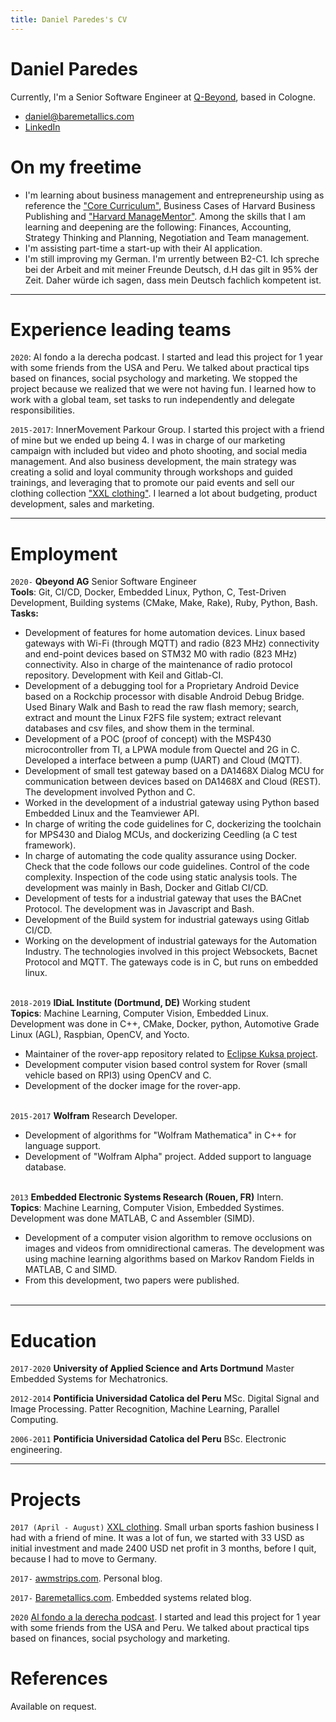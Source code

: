 ```yaml
---
title: Daniel Paredes's CV
---
```


# Daniel Paredes
Currently, I'm a Senior Software Engineer at [Q-Beyond](https://www.qbeyond.de/), based in Cologne.

* <a href="mailto:daniel@baremetallics.com">daniel@baremetallics.com</a>
* <a href="https://www.linkedin.com/in/daniel-paredes-2522b91a7/">LinkedIn</a>


# On my freetime
- I'm learning about business management and entrepreneurship using as reference the ["Core Curriculum"](https://hbsp.harvard.edu/core-curriculum/), Business Cases of Harvard Business Publishing and ["Harvard ManageMentor"](https://hbr.org/harvardmanagementor). Among the skills that I am learning and deepening are the following: Finances, Accounting, Strategy Thinking and Planning, Negotiation and Team management.
- I'm assisting part-time a start-up with their AI application.
- I'm still improving my German. I'm urrently between B2-C1. Ich spreche bei der Arbeit and mit meiner Freunde Deutsch, d.H das gilt in 95% der Zeit. Daher würde ich sagen, dass mein Deutsch fachlich kompetent ist.


---
# Experience leading teams
`2020`: Al fondo a la derecha podcast. I started and lead this project for 1 year with some friends from the USA and Peru. We talked about practical tips based on finances, social psychology and marketing. We stopped the project because we realized that we were not having fun. I learned how to work with a global team, set tasks to run independently and delegate responsibilities.

`2015-2017`: InnerMovement Parkour Group. I started this project with a friend of mine but we ended up being 4. I was in charge of our marketing campaign with included but video and photo shooting, and social media management. And also business development, the main strategy was creating a solid and loyal community through workshops and guided trainings, and leveraging that to promote our paid events  and sell our clothing collection ["XXL clothing"](https://www.facebook.com/prendasxxl). I learned a lot about budgeting, product development, sales and marketing.

---
# Employment
`2020-` 
__Qbeyond AG__ Senior Software Engineer  
__Tools__: Git, CI/CD, Docker, Embedded Linux, Python, C, Test-Driven Development, Building systems (CMake, Make, Rake), Ruby, Python, Bash.  
**Tasks:**  
- Development of features for home automation devices. Linux based gateways with Wi-Fi (through MQTT) and radio (823 MHz) connectivity and end-point devices based on STM32 M0 with radio (823 MHz) connectivity. Also in charge of the maintenance of radio protocol repository. Development with Keil and Gitlab-CI.
- Development of a debugging tool for a Proprietary Android Device based on a Rockchip processor with disable Android Debug Bridge. Used Binary Walk and Bash to read the raw flash memory; search, extract and mount the Linux F2FS file system; extract relevant databases and csv files, and show them in the terminal.  
- Development of a POC (proof of concept) with the MSP430 microcontroller from TI, a LPWA module from Quectel and 2G in C. Developed a interface between a pump (UART) and Cloud (MQTT).
- Development of small test gateway based on a DA1468X Dialog MCU for communication between devices based on DA1468X and Cloud (REST). The development involved Python and C.
- Worked in the development of a industrial gateway using Python based Embedded Linux and the Teamviewer API. 
- In charge of writing the code guidelines for C, dockerizing the toolchain for MPS430 and Dialog MCUs, and dockerizing Ceedling (a C test framework). 
- In charge of automating the code quality assurance using Docker. Check that the code follows our code guidelines. Control of the code complexity. Inspection of the code using static analysis tools. The development was mainly in Bash, Docker and Gitlab CI/CD.
- Development of tests for a industrial gateway that uses the BACnet Protocol. The development was in Javascript and Bash. 
- Development of the Build system for industrial gateways using Gitlab CI/CD.
- Working on the development of industrial gateways for the Automation Industry. The technologies involved in this project Websockets, Bacnet Protocol and MQTT. The  gateways code is in C, but runs on embedded linux.
\
&nbsp;

`2018-2019`
__IDiaL Institute (Dortmund, DE)__ Working student  
__Topics__: Machine Learning, Computer Vision, Embedded Linux.  
Development was done in C++, CMake, Docker, python, Automotive Grade Linux (AGL), Raspbian, OpenCV, and Yocto.
- Maintainer of the rover-app repository related to [Eclipse Kuksa project](https://github.com/app4mc-rover/rover-app).  
- Development computer vision based control system for Rover (small vehicle based on RPI3) using OpenCV and C. 
- Development of the docker image for the rover-app.
\
&nbsp;

`2015-2017`
__Wolfram__ Research Developer.  
- Development of algorithms for "Wolfram Mathematica" in C++ for language support.
- Development of "Wolfram Alpha" project. Added support to language database.
\
&nbsp;

`2013` 
__Embedded Electronic Systems Research (Rouen, FR)__ Intern.  
__Topics__: Machine Learning, Computer Vision, Embedded Systimes.   
Development was done MATLAB, C and Assembler (SIMD).
- Development of a computer vision algorithm to remove occlusions on images and videos from omnidirectional cameras. The development was using machine learning algorithms based on Markov Random Fields in MATLAB, C and SIMD.
- From this development, two papers were published.
\
&nbsp;

---
# Education

`2017-2020`
__University of Applied Science and Arts Dortmund__ Master Embedded Systems for Mechatronics.

`2012-2014`
__Pontificia Universidad Catolica del Peru__ MSc. Digital Signal and Image Processing. Patter Recognition, Machine Learning, Parallel Computing.

`2006-2011`
__Pontificia Universidad Catolica del Peru__ BSc. Electronic engineering.

---
# Projects 
`2017 (April - August)`
[XXL clothing](https://www.facebook.com/prendasxxl). Small urban sports fashion business I had with a friend of mine. It was a lot of fun, we started with 33 USD as initial investment and made 2400 USD net profit in 3 months, before I quit, because I had to move to Germany.

`2017-`
[awmstrips.com](https://awmstrips.com/). Personal blog. 

`2017-`
[Baremetallics.com](https://baremetallics.com/). Embedded systems related blog.

`2020`
[Al fondo a la derecha podcast](https://alfondoaladerecha.fm/). I  started and lead this project for 1 year with some friends from the USA and Peru. We talked about practical tips based on finances, social psychology and marketing. 

# References

Available on request.

